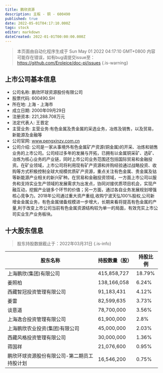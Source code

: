 ```yaml
---
title: 鹏欣资源
description: 主板 - 铜 - 600490
published: true
date: 2022-05-01T04:17:10.000Z
tags: stock
editor: markdown
dateCreated: 2022-01-01T00:00:00.000Z
---
```


> 本页面由自动化程序生成于 Sun May 01 2022 04:17:10 GMT+0800
> 内容可能存在错误，如有bug请提交issue至：https://github.com/Eroleice/doc-pi/issues
{.is-warning}

## 上市公司基本信息
- 公司名称: 鹏欣环球资源股份有限公司
- 股票代码: 600490.SH
- 所在地: 上海 - 上海市
- 成立日期: 2000年09月29日
- 注册资本: 221,288.708万元
- 法定代表人: 王晋定
- 主营业务: 主营业务:有色金属及贵金属的采选业务，冶炼及销售，以及贸易，新能源及金融等
- 公司官网: www.pengxinzy.com.cn
- 公司介绍: 公司是一家从事境外有色金属矿产资源(铜金属)的开采、冶炼和销售业务的上市公司。公司经过多年的发展与开拓，已拥有以金属铜采矿、选矿、冶炼为核心业务的产业链，同时上市公司业务范围还包括国际贸易和金融投资。在矿业领域，上市公司将利用现有矿产资源和并购经验通过战略投资、收购等方式积极控制全球大规模优质矿产资源，重点关注有色金属、贵金属及钴等新能源产业相关的新兴矿种。在贸易和金融投资领域，一方面上市公司以服务和支持实业生产领域的发展需求为出发点，协同对接优质项目机会，实现产融互动，挖掘产业链多个环节的价值；另一方面，通过各自业务发展规划增强核心竞争力。2018年公司通过重大资产重组,收购宁波天弘100%股权,公司新增金金属业务，有色金属储备规模进一步增大，长期来看将提高有色金属的产量,利于改变上市公司当前有色金属资源结构较为单一的局面，有效充实上市公司实业生产业务板块。


## 十大股东信息
> 股东持股数据截止于：2022年03月31日
{.is-info}

| 股东名称 | 持股数量（股） | 持股比例 |
| --- | --- | --- |
| 上海鹏欣(集团)有限公司 | 415,858,727 | 18.79% |
| 姜照柏 | 138,166,058 | 6.24% |
| 西藏智冠投资管理有限公司 | 91,183,431 | 4.12% |
| 姜雷 | 82,599,635 | 3.73% |
| 谈意道 | 78,700,000 | 3.56% |
| 上海逸合投资管理有限公司 | 61,900,000 | 2.8% |
| 上海鹏欣农业投资(集团)有限公司 | 45,000,000 | 2.03% |
| 西藏风格投资管理有限公司 | 30,000,000 | 1.36% |
| 蒋国祥 | 21,076,600 | 0.95% |
| 鹏欣环球资源股份有限公司-第二期员工持股计划 | 16,546,200 | 0.75% |




